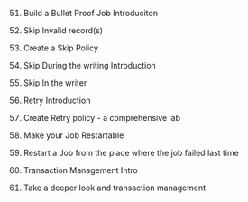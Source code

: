
51. Build a Bullet Proof Job Introduciton



52. Skip Invalid record(s)



53. Create a Skip Policy



54. Skip During the writing Introduction



55. Skip In the writer



56. Retry Introduction



57. Create Retry policy - a comprehensive lab



58. Make your Job Restartable



59. Restart a Job from the place where the job failed last time



60. Transaction Management Intro



61. Take a deeper look and transaction management
